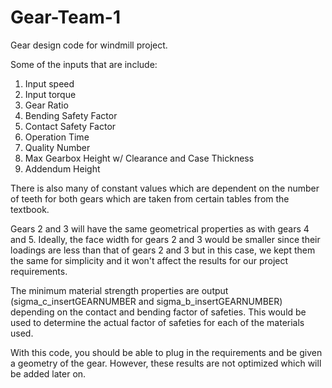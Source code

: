 # Gear-Team-1
Gear design code for windmill project.

Some of the inputs that are include:
  1. Input speed
  2. Input torque
  3. Gear Ratio 
  4. Bending Safety Factor
  5. Contact Safety Factor
  6. Operation Time
  7. Quality Number
  8. Max Gearbox Height w/ Clearance and Case Thickness
  9. Addendum Height
  
There is also many of constant values which are dependent on the number of teeth for both gears which are taken from certain tables from the textbook. 

Gears 2 and 3 will have the same geometrical properties as with gears 4 and 5. Ideally, the face width for gears 2 and 3 would be smaller since their loadings are less than that of gears 2 and 3 but in this case, we kept them the same for simplicity and it won't affect the results for our project requirements.

The minimum material strength properties are output (sigma_c_insertGEARNUMBER and sigma_b_insertGEARNUMBER) depending on the contact and bending factor of safeties. This would be used to determine the actual factor of safeties for each of the materials used. 

With this code, you should be able to plug in the requirements and be given a geometry of the gear. However, these results are not optimized which will be added later on. 
